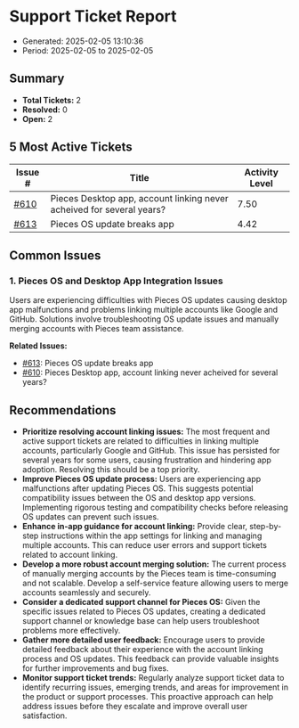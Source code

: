 # Support Ticket Report
- Generated: 2025-02-05 13:10:36
- Period: 2025-02-05 to 2025-02-05

## Summary
- **Total Tickets:** 2
- **Resolved:** 0
- **Open:** 2

## 5 Most Active Tickets
| Issue # | Title | Activity Level |
|---------|-------|----------------|
| [#610](https://github.com/pieces-app/support/issues/610) | Pieces Desktop app, account linking never acheived for several years? | 7.50 |
| [#613](https://github.com/pieces-app/support/issues/613) | Pieces OS update breaks app | 4.42 |

## Common Issues
### 1. Pieces OS and Desktop App Integration Issues
Users are experiencing difficulties with Pieces OS updates causing desktop app malfunctions and problems linking multiple accounts like Google and GitHub. Solutions involve troubleshooting OS update issues and manually merging accounts with Pieces team assistance.

**Related Issues:**
- [#613](https://github.com/pieces-app/support/issues/613): Pieces OS update breaks app
- [#610](https://github.com/pieces-app/support/issues/610): Pieces Desktop app, account linking never acheived for several years?


## Recommendations
- **Prioritize resolving account linking issues:** The most frequent and active support tickets are related to difficulties in linking multiple accounts, particularly Google and GitHub. This issue has persisted for several years for some users, causing frustration and hindering app adoption. Resolving this should be a top priority.
- **Improve Pieces OS update process:** Users are experiencing app malfunctions after updating Pieces OS. This suggests potential compatibility issues between the OS and desktop app versions. Implementing rigorous testing and compatibility checks before releasing OS updates can prevent such issues.
- **Enhance in-app guidance for account linking:** Provide clear, step-by-step instructions within the app settings for linking and managing multiple accounts. This can reduce user errors and support tickets related to account linking.
- **Develop a more robust account merging solution:** The current process of manually merging accounts by the Pieces team is time-consuming and not scalable. Develop a self-service feature allowing users to merge accounts seamlessly and securely.
- **Consider a dedicated support channel for Pieces OS:** Given the specific issues related to Pieces OS updates, creating a dedicated support channel or knowledge base can help users troubleshoot problems more effectively.
- **Gather more detailed user feedback:** Encourage users to provide detailed feedback about their experience with the account linking process and OS updates. This feedback can provide valuable insights for further improvements and bug fixes.
- **Monitor support ticket trends:** Regularly analyze support ticket data to identify recurring issues, emerging trends, and areas for improvement in the product or support processes. This proactive approach can help address issues before they escalate and improve overall user satisfaction.
